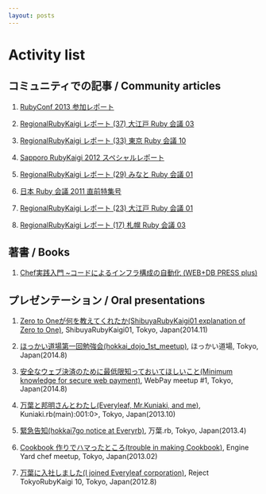 ```yaml
---
layout: posts
---
```


# Activity list

## コミュニティでの記事 / Community articles

1. [RubyConf 2013 参加レポート](http://magazine.rubyist.net/?0045-RubyConf2013)

1. [RegionalRubyKaigi レポート (37) 大江戸 Ruby 会議 03](http://magazine.rubyist.net/?0042-OoedoRubyKaigi03Report)

1. [RegionalRubyKaigi レポート (33) 東京 Ruby 会議 10](http://magazine.rubyist.net/?0041-TokyoRubyKaigi10Report_1st)

1. [Sapporo RubyKaigi 2012 スペシャルレポート](http://gihyo.jp/news/report/01/sapporo-rubykaigi2012)

1. [RegionalRubyKaigi レポート (29) みなと Ruby 会議 01](http://magazine.rubyist.net/?0039-MinatoRubyKaigi01Report)

1. [日本 Ruby 会議 2011 直前特集号](http://magazine.rubyist.net/?preRubyKaigi2011)

1. [RegionalRubyKaigi レポート (23) 大江戸 Ruby 会議 01](http://magazine.rubyist.net/?0034-OoedoRubyKaigi01Report)

1. [RegionalRubyKaigi レポート (17) 札幌 Ruby 会議 03](http://magazine.rubyist.net/?0033-SapporoRubyKaigi03Report)

## 著書 / Books

1. [Chef実践入門 ~コードによるインフラ構成の自動化 (WEB+DB PRESS plus)](https://gihyo.jp/book/2014/978-4-7741-6500-4)

## プレゼンテーション / Oral presentations

1. [Zero to Oneが何を教えてくれたか(ShibuyaRubyKaigi01 explanation of Zero to One)](https://speakerdeck.com/hokkai7go/shibuyarubykaigi01-explanation-of-zero-to-one), ShibuyaRubyKaigi01, Tokyo, Japan(2014.11)

1. [ほっかい道場第一回勉強会(hokkai_dojo_1st_meetup)](https://speakerdeck.com/hokkai7go/hokkai-dojo-1st-meetup), ほっかい道場, Tokyo, Japan(2014.8)

1. [安全なウェブ決済のために最低限知っておいてほしいこと(Minimum knowledge for secure web payment)](https://speakerdeck.com/hokkai7go/minimum-knowledge-for-secure-web-payment), WebPay meetup #1, Tokyo, Japan(2014.8)

1. [万葉と邦明さんとわたし(Everyleaf, Mr.Kuniaki, and me)](http://www.slideshare.net/hokkai7go/kuniakirb), Kuniaki.rb(main):001:0>, Tokyo, Japan(2013.10)

1. [緊急告知(hokkai7go notice at Everyrb)](http://www.slideshare.net/hokkai7go/everyrb-hokkai7go-18446040), 万葉.rb, Tokyo, Japan(2013.4)

1. [Cookbook 作りでハマったところ(trouble in making Cookbook)](http://www.slideshare.net/hokkai7go/engine-yard-chef), Engine Yard chef meetup, Tokyo, Japan(2013.02)

1. [万葉に入社しました(I joined Everyleaf corporation)](http://www.slideshare.net/hokkai7go/reject-tokyorubykaigi-10), Reject TokyoRubyKaigi 10, Tokyo, Japan(2012.8)
